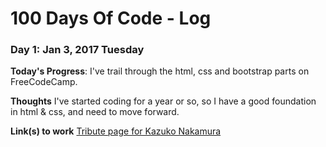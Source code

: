 # 100 Days Of Code - Log

### Day 1: Jan 3, 2017 Tuesday

**Today's Progress**: I've trail through the html, css and bootstrap parts on FreeCodeCamp.

**Thoughts** I've started coding for a year or so, so I have a good foundation in html & css, and need to move forward.

**Link(s) to work**
[Tribute page for Kazuko Nakamura](http://codepen.io/marvellousdesign/pen/vgYOJG)
